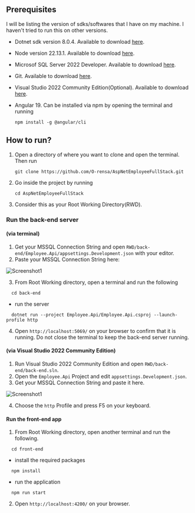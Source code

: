 ## Prerequisites

I will be listing the version of sdks/softwares that I have on my machine. I haven't tried to run this on other versions.

- Dotnet sdk version 8.0.4. Available to download [here](https://dotnet.microsoft.com/en-us/download/dotnet/8.0).
- Node version 22.13.1. Available to download [here](https://nodejs.org/en).
- Microsof SQL Server 2022 Developer. Available to download [here](https://www.microsoft.com/en/sql-server/sql-server-downloads).
- Git. Available to download [here](https://git-scm.com/downloads).
- Visual Studio 2022 Community Edition(Optional). Available to download [here](https://visualstudio.microsoft.com/free-developer-offers/).
- Angular 19. Can be installed via npm by opening the terminal and running

  ```
  npm install -g @angular/cli
  ```

## How to run?

1. Open a directory of where you want to clone and open the terminal. Then run
   
   ```
   git clone https://github.com/O-rensa/AspNetEmployeeFullStack.git
   ```
   
2. Go inside the project by running

   ```
   cd AspNetEmployeeFullStack
   ```

3. Consider this as your Root Working Directory(RWD).

### Run the back-end server 

#### (via terminal)

1. Get your MSSQL Connection String and open `RWD/back-end/Employee.Api/appsettings.Development.json` with your editor.
2. Paste your MSSQL Connection String here:

![Screenshot1](https://i.postimg.cc/pLfrvSgw/Screenshot-2025-02-07-165934.png)

3. From Root Working directory, open a terminal and run the following

```
  cd back-end
```
- run the server
```
  dotnet run --project Employee.Api/Employee.Api.csproj --launch-profile http
```

4. Open `http://localhost:5069/` on your browser to confirm that it is running. Do not close the terminal to keep the back-end server running.

#### (via Visual Studio 2022 Community Edition)

1. Run Visual Studio 2022 Community Edition and open `RWD/back-end/back-end.sln`.
2. Open the `Employee.Api` Project and edit `appsettings.Development.json`.
3. Get your MSSQL Connection String and paste it here.

![Screenshot1](https://i.postimg.cc/pLfrvSgw/Screenshot-2025-02-07-165934.png)

4. Choose the `http` Profile and press F5 on your keyboard.

#### Run the front-end app

1. From Root Working directory, open another terminal and run the following.

```
  cd front-end
```
- install the required packages
```
  npm install
```
- run the application
```
  npm run start
```

2. Open `http://localhost:4200/` on your browser.

